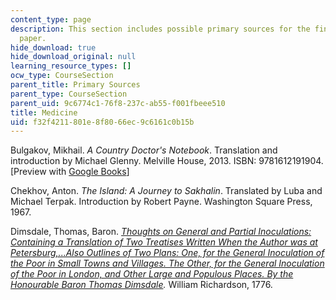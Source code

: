 ```yaml
---
content_type: page
description: This section includes possible primary sources for the final research
  paper.
hide_download: true
hide_download_original: null
learning_resource_types: []
ocw_type: CourseSection
parent_title: Primary Sources
parent_type: CourseSection
parent_uid: 9c6774c1-76f8-237c-ab55-f001fbeee510
title: Medicine
uid: f32f4211-801e-8f80-66ec-9c6161c0b15b
---
```


Bulgakov, Mikhail. _A Country Doctor's Notebook_. Translation and introduction by Michael Glenny. Melville House, 2013. ISBN: 9781612191904. \[Preview with [Google Books](https://www.google.com/books/edition/A_Country_Doctor_s_Notebook/Y_RvDwAAQBAJ?hl=en&gbpv=1)\] 

Chekhov, Anton. _The Island: A Journey to Sakhalin_. Translated by Luba and Michael Terpak. Introduction by Robert Payne. Washington Square Press, 1967. 

Dimsdale, Thomas, Baron. _[Thoughts on General and Partial Inoculations: Containing a Translation of Two Treatises Written When the Author was at Petersburg,...Also Outlines of Two Plans: One, for the General Inoculation of the Poor in Small Towns and Villages. The Other, for the General Inoculation of the Poor in London, and Other Large and Populous Places. By the Honourable Baron Thomas Dimsdale](https://www.google.com/books/edition/Thoughts_on_General_and_Partial_Inoculat/3YoUAAAAQAAJ?hl=en&gbpv=1)._ William Richardson, 1776.